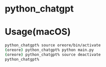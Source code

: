 # python_chatgpt

# Usage(macOS)

```zsh
python_chatgpt% source oreore/bin/activate
(oreore) python_chatgpt% python main.py
(oreore) python_chatgpt% source deactivate
python_chatgpt%
```
